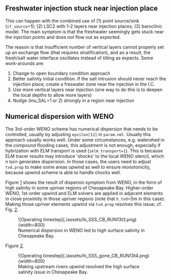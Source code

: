 ## Freshwater injection stuck near injection place
  This can happen with the combined use of (1) point source/sink (`if_source`=1); (2) LSC2 with 1-2 layers near 
injection places; (3) baroclinic model. The main symptom is that the freshwater seemingly gets stuck near the 
 injection points and does not flow out as expected.
 
 The reason is that insufficient number of vertical layers cannot properly set up an exchange flow (that 
requires stratification), and as a result, the fresh/salt water interface oscillates instead of tilting as expects.
Some work-arounds are:

1. Change to open boundary condition approach
2. Better salinity initial condition. If the salt intrusion should never reach the injection place, create
   a freswater zone near the injection in the I.C.
3. Use more vertical layers near injection (one way to do this is to deepen the local depths to allow more layers)
4. Nudge (inu_SAL=1 or 2) strongly in a region near injection

## Numerical dispersion with WENO

  The 3rd-order WENO scheme has numerical dispersion that needs to be controlled, usually by adjusting `epsilon[12]` 
 in `param.nml`. Usually this approach usually works well. Under some circumstances, e.g. watershed in the compound flooding cases, this
 adjustment is not enough, especially if hybrization with ELM transport is used (`ielm_transport=1`). This is 
 because ELM tracer results may introduce 'shocks' to the local WENO stencil, which n turn generates disperision. 
In those cases, the users need to adjust `tvd.prop` to make some areas upwind as well to ensure monotonicity, because
 upwind scheme is able to handle chocks well.

Figure [1](#figure_weno1) shows the result of disperion symptom from WENO, in the form of high salinity in some upriver
 regions of Chesapeake Bay. Higher-order WENO, 1st-order upwind and ELM solvers are applied in adjacent
 elements in close proximity in those upriver regions
 (note that `h_tvd`=5m in this case). Making those upriver elements upwind via `tvd.prop` resolves this issue; cf. Fig. [2](#figure_weno2).

 <figure markdown id='figure_weno1'>
![Operating timestep](./assets/hi_SSS_CB_RUN13t3.png){width=800}
<figcaption>Numerical dispersion in WENO led to high surface salinity in Chesapeake Bay.</figcaption>
</figure>

Figure [2](#figure_weno2).
 <figure markdown id='figure_weno2'>
![Operating timestep](./assets/hi_SSS_gone_CB_RUN13t4.png){width=800}
<figcaption>Making upstream rivers upwind resolved the high surface salinity issue in Chesapeake Bay.</figcaption>
</figure>

